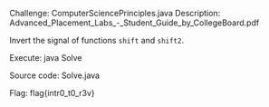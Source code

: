 Challenge: ComputerSciencePrinciples.java
Description: Advanced_Placement_Labs_-_Student_Guide_by_CollegeBoard.pdf

Invert the signal of functions `shift` and `shift2`.

Execute: java Solve

Source code: Solve.java

Flag: flag{intr0_t0_r3v}
